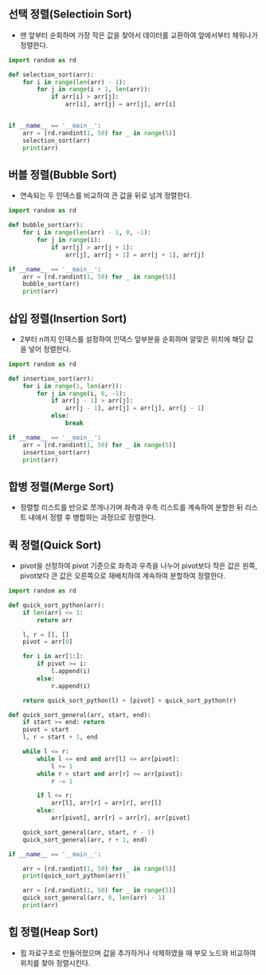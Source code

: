 ## 선택 정렬(Selectioin Sort)

- 맨 앞부터 순회하며 가장 작은 값을 찾아서 데이터를 교환하여 앞에서부터 채워나가 정렬한다.

``` python
import random as rd

def selection_sort(arr):
    for i in range(len(arr) - 1):
        for j in range(i + 1, len(arr)):
            if arr[i] > arr[j]:
                arr[i], arr[j] = arr[j], arr[i]


if __name__ == '__main__':
    arr = [rd.randint(1, 50) for _ in range(5)]
    selection_sort(arr)
    print(arr)
```

## 버블 정렬(Bubble Sort)

- 연속되는 두 인덱스를 비교하여 큰 값을 뒤로 넘겨 정렬한다.

``` python
import random as rd

def bubble_sort(arr):
    for i in range(len(arr) - 1, 0, -1):
        for j in range(i):
            if arr[j] > arr[j + 1]:
                arr[j], arr[j + 1] = arr[j + 1], arr[j]

if __name__ == '__main__':
    arr = [rd.randint(1, 50) for _ in range(5)]
    bubble_sort(arr)
    print(arr)
```

## 삽입 정렬(Insertion Sort)

- 2부터 n까지 인덱스를 설정하여 인덱스 앞부분을 순회하며 알맞은 위치에 해당 값을 넣어 정렬한다.

``` python
import random as rd

def insertion_sort(arr):
    for i in range(1, len(arr)):
        for j in range(i, 0, -1):
            if arr[j - 1] > arr[j]:
                arr[j - 1], arr[j] = arr[j], arr[j - 1]
            else:
                break

if __name__ == '__main__':
    arr = [rd.randint(1, 50) for _ in range(5)]
    insertion_sort(arr)
    print(arr)
```

## 합병 정렬(Merge Sort)

- 정렬할 리스트를 반으로 쪼개나가며 좌측과 우측 리스트를 계속하여 분할한 뒤 리스트 내에서 정렬 후 병합하는 과정으로 정렬한다.

## 퀵 정렬(Quick Sort)

- pivot을 선정하여 pivot 기준으로 좌측과 우측을 나누어 pivot보다 작은 값은 왼쪽, pivot보다 큰 값은 오른쪽으로 재배치하여 계속하여 분할하여 정렬한다.

``` python
import random as rd

def quick_sort_python(arr):
    if len(arr) <= 1:
        return arr

    l, r = [], []
    pivot = arr[0]

    for i in arr[1:]:
        if pivot >= i:
            l.append(i)
        else:
            r.append(i)

    return quick_sort_python(l) + [pivot] + quick_sort_python(r)

def quick_sort_general(arr, start, end):
    if start >= end: return
    pivot = start
    l, r = start + 1, end

    while l <= r:
        while l <= end and arr[l] <= arr[pivot]:
            l += 1
        while r > start and arr[r] >= arr[pivot]:
            r -= 1

        if l <= r:
            arr[l], arr[r] = arr[r], arr[l]
        else:
            arr[pivot], arr[r] = arr[r], arr[pivot]

    quick_sort_general(arr, start, r - 1)
    quick_sort_general(arr, r + 1, end)

if __name__ == '__main__':

    arr = [rd.randint(1, 50) for _ in range(5)]
    print(quick_sort_python(arr))

    arr = [rd.randint(1, 50) for _ in range(5)]
    quick_sort_general(arr, 0, len(arr) - 1)
    print(arr)
```

## 힙 정렬(Heap Sort)

- 힙 자료구조로 만들어졌으며 값을 추가하거나 삭제하였을 때 부모 노드와 비교하여 위치를 찾아 정렬시킨다.
